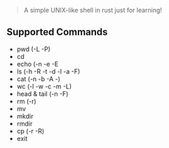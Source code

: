 > A simple UNIX-like shell in rust just for learning!

## Supported Commands
- pwd (-L -P)
- cd
- echo (-n -e -E
- ls (-h -R -t -d -l -a -F)
- cat (-n -b -A -)
- wc (-l -w -c -m -L)
- head & tail (-n <nbr> -F)
- rm (-r)
- mv
- mkdir
- rmdir
- cp (-r -R)
- exit
